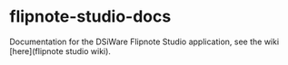 # flipnote-studio-docs
Documentation for the DSiWare Flipnote Studio application, see the wiki [here](flipnote studio wiki).
